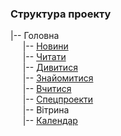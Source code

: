 ### Структура проекту
|-- Головна<br>
&nbsp;&nbsp;&nbsp;&nbsp;&nbsp;|-- [Новини](https://mysecondspace.github.io/chytomo.com/build/news.html)<br>
&nbsp;&nbsp;&nbsp;&nbsp;&nbsp;|-- [Читати](https://mysecondspace.github.io/chytomo.com/build/read.html)<br>
&nbsp;&nbsp;&nbsp;&nbsp;&nbsp;|-- [Дивитися](https://mysecondspace.github.io/chytomo.com/build/watch.html)<br>
&nbsp;&nbsp;&nbsp;&nbsp;&nbsp;|-- [Знайомитися](https://mysecondspace.github.io/chytomo.com/build/acquainted.html)<br>
&nbsp;&nbsp;&nbsp;&nbsp;&nbsp;|-- [Вчитися](https://mysecondspace.github.io/chytomo.com/build/study.html)<br>
&nbsp;&nbsp;&nbsp;&nbsp;&nbsp;|-- [Спецпроекти](https://mysecondspace.github.io/chytomo.com/build/special.html)<br>
&nbsp;&nbsp;&nbsp;&nbsp;&nbsp;|-- Вітрина<br>
&nbsp;&nbsp;&nbsp;&nbsp;&nbsp;|-- [Календар](https://mysecondspace.github.io/chytomo.com/build/calendar.html)<br>